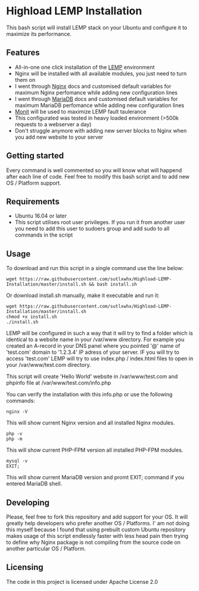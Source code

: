 # Highload LEMP Installation

This bash script will install LEMP stack on your Ubuntu and configure it to maximize its performance.

## Features
* All-in-one one click installation of the [LEMP](https://en.wikipedia.org/wiki/LAMP_(software_bundle)) environment
* Nginx will be installed with all available modules, you just need to turn them on
* I went through [Nginx](https://nginx.org/en/docs/http/ngx_http_core_module.html) docs and customised default variables for maximum Nginx perfomance while adding new configuration lines
* I went through [MariaDB](https://mariadb.com/kb/en/library/server-system-variables/) docs and customised default variables for maximum MariaDB perfomance while adding new configuration lines
* [Monit](https://mmonit.com/monit/) will be used to maximize LEMP fault taulerance
* This configurated was tested in heavy loaded environment (>500k requests to a webserver a day)
* Don't struggle anymore with adding new server blocks to Nginx when you add new website to your server

## Getting started
Every command is well commented so you will know what will happend after each line of code. Feel free to modify this bash script and to add new OS / Platform support.

## Requirements
* Ubuntu 16.04 or later
* This script utilises root user privileges. If you run it from another user you need to add this user to sudoers group and add sudo to all commands in the script

## Usage

To download and run this script in a single command use the line below:
```shell
wget https://raw.githubusercontent.com/sutlxwhx/Highload-LEMP-Installation/master/install.sh && bash install.sh
```
Or download install.sh manually, make it executable and run it:
```shell
wget https://raw.githubusercontent.com/sutlxwhx/Highload-LEMP-Installation/master/install.sh
chmod +x install.sh
./install.sh
```
LEMP will be configured in such a way that it will try to find a folder which is identical to a website name in your /var/www directory.
For example you created an A-record in your DNS panel where you pointed '@' name of 'test.com' domain to '1.2.3.4' IP adress of your server. IF you will try to access 'test.com' LEMP will try to use index.php / index.html files to open in your /var/www/test.com directory.

This script will create 'Hello World' website in /var/www/test.com and phpinfo file at /var/www/test.com/info.php

You can verify the installation with this info.php or use the following commands:
```shell
nginx -V
```
This will show current Nginx version and all installed Nginx modules.
```shell
php -v
php -m
```
This will show current PHP-FPM version all installed PHP-FPM modules.
```shell
mysql -v
EXIT;
```
This will show current MariaDB version and promt EXIT; command if you entered MariaDB shell.

## Developing
Please, feel free to fork this repository and add support for your OS. It will greatly help developers who prefer another OS / Platforms. I' am not doing this myself because I found that using prebuilt custom Ubuntu repository makes usage of this script endlessly faster with less head pain then trying to define why Nginx package is not compiling from the source code on another particular OS / Platform.

## Licensing

The code in this project is licensed under Apache License 2.0